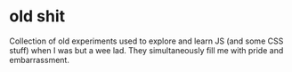 # old shit

Collection of old experiments used to explore and learn JS (and some CSS stuff) when I was but a wee lad. They simultaneously fill me with pride and embarrassment.
